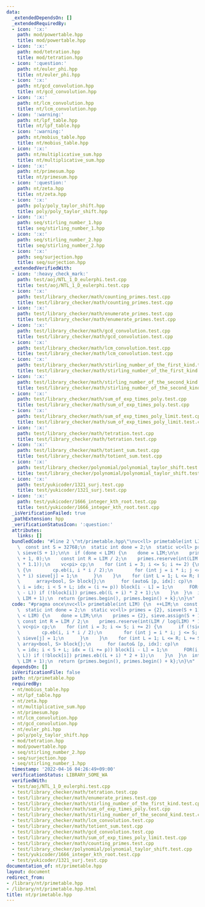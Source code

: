 ```yaml
---
data:
  _extendedDependsOn: []
  _extendedRequiredBy:
  - icon: ':x:'
    path: mod/powertable.hpp
    title: mod/powertable.hpp
  - icon: ':x:'
    path: mod/tetration.hpp
    title: mod/tetration.hpp
  - icon: ':question:'
    path: nt/euler_phi.hpp
    title: nt/euler_phi.hpp
  - icon: ':x:'
    path: nt/gcd_convolution.hpp
    title: nt/gcd_convolution.hpp
  - icon: ':x:'
    path: nt/lcm_convolution.hpp
    title: nt/lcm_convolution.hpp
  - icon: ':warning:'
    path: nt/lpf_table.hpp
    title: nt/lpf_table.hpp
  - icon: ':warning:'
    path: nt/mobius_table.hpp
    title: nt/mobius_table.hpp
  - icon: ':x:'
    path: nt/multiplicative_sum.hpp
    title: nt/multiplicative_sum.hpp
  - icon: ':x:'
    path: nt/primesum.hpp
    title: nt/primesum.hpp
  - icon: ':question:'
    path: nt/zeta.hpp
    title: nt/zeta.hpp
  - icon: ':x:'
    path: poly/poly_taylor_shift.hpp
    title: poly/poly_taylor_shift.hpp
  - icon: ':x:'
    path: seq/stirling_number_1.hpp
    title: seq/stirling_number_1.hpp
  - icon: ':x:'
    path: seq/stirling_number_2.hpp
    title: seq/stirling_number_2.hpp
  - icon: ':x:'
    path: seq/surjection.hpp
    title: seq/surjection.hpp
  _extendedVerifiedWith:
  - icon: ':heavy_check_mark:'
    path: test/aoj/NTL_1_D_eulerphi.test.cpp
    title: test/aoj/NTL_1_D_eulerphi.test.cpp
  - icon: ':x:'
    path: test/library_checker/math/counting_primes.test.cpp
    title: test/library_checker/math/counting_primes.test.cpp
  - icon: ':x:'
    path: test/library_checker/math/enumerate_primes.test.cpp
    title: test/library_checker/math/enumerate_primes.test.cpp
  - icon: ':x:'
    path: test/library_checker/math/gcd_convolution.test.cpp
    title: test/library_checker/math/gcd_convolution.test.cpp
  - icon: ':x:'
    path: test/library_checker/math/lcm_convolution.test.cpp
    title: test/library_checker/math/lcm_convolution.test.cpp
  - icon: ':x:'
    path: test/library_checker/math/stirling_number_of_the_first_kind.test.cpp
    title: test/library_checker/math/stirling_number_of_the_first_kind.test.cpp
  - icon: ':x:'
    path: test/library_checker/math/stirling_number_of_the_second_kind.test.cpp
    title: test/library_checker/math/stirling_number_of_the_second_kind.test.cpp
  - icon: ':x:'
    path: test/library_checker/math/sum_of_exp_times_poly.test.cpp
    title: test/library_checker/math/sum_of_exp_times_poly.test.cpp
  - icon: ':x:'
    path: test/library_checker/math/sum_of_exp_times_poly_limit.test.cpp
    title: test/library_checker/math/sum_of_exp_times_poly_limit.test.cpp
  - icon: ':x:'
    path: test/library_checker/math/tetration.test.cpp
    title: test/library_checker/math/tetration.test.cpp
  - icon: ':x:'
    path: test/library_checker/math/totient_sum.test.cpp
    title: test/library_checker/math/totient_sum.test.cpp
  - icon: ':x:'
    path: test/library_checker/polynomial/polynomial_taylor_shift.test.cpp
    title: test/library_checker/polynomial/polynomial_taylor_shift.test.cpp
  - icon: ':x:'
    path: test/yukicoder/1321_surj.test.cpp
    title: test/yukicoder/1321_surj.test.cpp
  - icon: ':x:'
    path: test/yukicoder/1666_integer_kth_root.test.cpp
    title: test/yukicoder/1666_integer_kth_root.test.cpp
  _isVerificationFailed: true
  _pathExtension: hpp
  _verificationStatusIcon: ':question:'
  attributes:
    links: []
  bundledCode: "#line 2 \"nt/primetable.hpp\"\nvc<ll> primetable(int LIM) {\n  ++LIM;\n\
    \  const int S = 32768;\n  static int done = 2;\n  static vc<ll> primes = {2},\
    \ sieve(S + 1);\n\n  if (done < LIM) {\n    done = LIM;\n\n    primes = {2}, sieve.assign(S\
    \ + 1, 0);\n    const int R = LIM / 2;\n    primes.reserve(int(LIM / log(LIM)\
    \ * 1.1));\n    vc<pi> cp;\n    for (int i = 3; i <= S; i += 2) {\n      if (!sieve[i])\
    \ {\n        cp.eb(i, i * i / 2);\n        for (int j = i * i; j <= S; j += 2\
    \ * i) sieve[j] = 1;\n      }\n    }\n    for (int L = 1; L <= R; L += S) {\n\
    \      array<bool, S> block{};\n      for (auto& [p, idx]: cp)\n        for (int\
    \ i = idx; i < S + L; idx = (i += p)) block[i - L] = 1;\n      FOR(i, min(S, R\
    \ - L)) if (!block[i]) primes.eb((L + i) * 2 + 1);\n    }\n  }\n  int k = LB(primes,\
    \ LIM + 1);\n  return {primes.begin(), primes.begin() + k};\n}\n"
  code: "#pragma once\nvc<ll> primetable(int LIM) {\n  ++LIM;\n  const int S = 32768;\n\
    \  static int done = 2;\n  static vc<ll> primes = {2}, sieve(S + 1);\n\n  if (done\
    \ < LIM) {\n    done = LIM;\n\n    primes = {2}, sieve.assign(S + 1, 0);\n   \
    \ const int R = LIM / 2;\n    primes.reserve(int(LIM / log(LIM) * 1.1));\n   \
    \ vc<pi> cp;\n    for (int i = 3; i <= S; i += 2) {\n      if (!sieve[i]) {\n\
    \        cp.eb(i, i * i / 2);\n        for (int j = i * i; j <= S; j += 2 * i)\
    \ sieve[j] = 1;\n      }\n    }\n    for (int L = 1; L <= R; L += S) {\n     \
    \ array<bool, S> block{};\n      for (auto& [p, idx]: cp)\n        for (int i\
    \ = idx; i < S + L; idx = (i += p)) block[i - L] = 1;\n      FOR(i, min(S, R -\
    \ L)) if (!block[i]) primes.eb((L + i) * 2 + 1);\n    }\n  }\n  int k = LB(primes,\
    \ LIM + 1);\n  return {primes.begin(), primes.begin() + k};\n}\n"
  dependsOn: []
  isVerificationFile: false
  path: nt/primetable.hpp
  requiredBy:
  - nt/mobius_table.hpp
  - nt/lpf_table.hpp
  - nt/zeta.hpp
  - nt/multiplicative_sum.hpp
  - nt/primesum.hpp
  - nt/lcm_convolution.hpp
  - nt/gcd_convolution.hpp
  - nt/euler_phi.hpp
  - poly/poly_taylor_shift.hpp
  - mod/tetration.hpp
  - mod/powertable.hpp
  - seq/stirling_number_2.hpp
  - seq/surjection.hpp
  - seq/stirling_number_1.hpp
  timestamp: '2022-04-16 04:26:49+09:00'
  verificationStatus: LIBRARY_SOME_WA
  verifiedWith:
  - test/aoj/NTL_1_D_eulerphi.test.cpp
  - test/library_checker/math/tetration.test.cpp
  - test/library_checker/math/enumerate_primes.test.cpp
  - test/library_checker/math/stirling_number_of_the_first_kind.test.cpp
  - test/library_checker/math/sum_of_exp_times_poly.test.cpp
  - test/library_checker/math/stirling_number_of_the_second_kind.test.cpp
  - test/library_checker/math/lcm_convolution.test.cpp
  - test/library_checker/math/totient_sum.test.cpp
  - test/library_checker/math/gcd_convolution.test.cpp
  - test/library_checker/math/sum_of_exp_times_poly_limit.test.cpp
  - test/library_checker/math/counting_primes.test.cpp
  - test/library_checker/polynomial/polynomial_taylor_shift.test.cpp
  - test/yukicoder/1666_integer_kth_root.test.cpp
  - test/yukicoder/1321_surj.test.cpp
documentation_of: nt/primetable.hpp
layout: document
redirect_from:
- /library/nt/primetable.hpp
- /library/nt/primetable.hpp.html
title: nt/primetable.hpp
---
```

